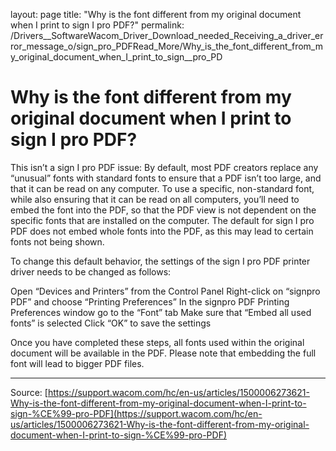 layout: page
title: "Why is the font different from my original document when I print to sign Ι pro PDF?"
permalink: /Drivers__SoftwareWacom_Driver_Download_needed_Receiving_a_driver_error_message_o/sign_pro_PDFRead_More/Why_is_the_font_different_from_my_original_document_when_I_print_to_sign__pro_PD

# Why is the font different from my original document when I print to sign Ι pro PDF?

This isn’t a sign Ι pro PDF issue: By default, most PDF creators replace any “unusual” fonts with standard fonts to ensure that a PDF isn’t too large, and that it can be read on any computer. To use a specific, non-standard font, while also ensuring that it can be read on all computers, you’ll need to embed the font into the PDF, so that the PDF view is not dependent on the specific fonts that are installed on the computer. The default for sign Ι pro PDF does not embed whole fonts into the PDF, as this may lead to certain fonts not being shown.


To change this default behavior, the settings of the sign Ι pro PDF printer driver needs to be changed as follows:

Open “Devices and Printers” from the Control Panel
Right-click on “signpro PDF” and choose “Printing Preferences”
In the signpro PDF Printing Preferences window go to the “Font” tab
Make sure that “Embed all used fonts” is selected
Click “OK” to save the settings



Once you have completed these steps, all fonts used within the original document will be available in the PDF. Please note that embedding the full font will lead to bigger PDF files.

---
Source: [https://support.wacom.com/hc/en-us/articles/1500006273621-Why-is-the-font-different-from-my-original-document-when-I-print-to-sign-%CE%99-pro-PDF](https://support.wacom.com/hc/en-us/articles/1500006273621-Why-is-the-font-different-from-my-original-document-when-I-print-to-sign-%CE%99-pro-PDF)

